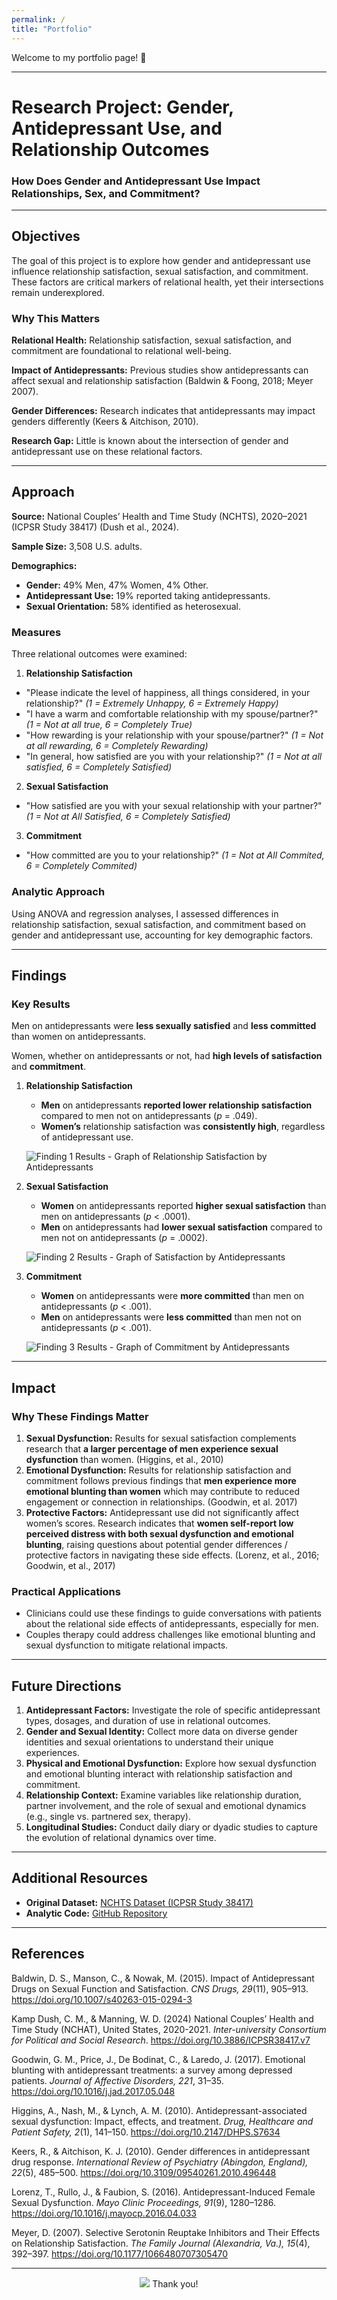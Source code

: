 ```yaml
---
permalink: /
title: "Portfolio"
---
```


Welcome to my portfolio page! 👋

--------------------------------------------------------------------------------

# **Research Project: Gender, Antidepressant Use, and Relationship Outcomes**
### How Does Gender and Antidepressant Use Impact Relationships, Sex, and Commitment?

--------------------------------------------------------------------------------

## **Objectives**

The goal of this project is to explore how gender and antidepressant use influence 
relationship satisfaction, sexual satisfaction, and commitment. These factors are 
critical markers of relational health, yet their intersections remain underexplored.

### **Why This Matters**

**Relational Health:** Relationship satisfaction, sexual satisfaction, and commitment are foundational to relational well-being.

**Impact of Antidepressants:** Previous studies show antidepressants can affect sexual and relationship satisfaction (Baldwin & Foong, 2018; Meyer 2007).

**Gender Differences:** Research indicates that antidepressants may impact genders differently (Keers & Aitchison, 2010).

**Research Gap:** Little is known about the intersection of gender and antidepressant use on these relational factors.

------------------------------------------------------------------------

## **Approach**

**Source:** National Couples’ Health and Time Study (NCHTS), 2020–2021 (ICPSR Study 38417) (Dush et al., 2024).

**Sample Size:** 3,508 U.S. adults.

**Demographics:**  
  - **Gender:** 49% Men, 47% Women, 4% Other.
  - **Antidepressant Use:** 19% reported taking antidepressants.
  - **Sexual Orientation:** 58% identified as heterosexual.

### **Measures**

Three relational outcomes were examined:
1. **Relationship Satisfaction**
  - "Please indicate the level of happiness, all things considered, in your relationship?" *(1 = Extremely Unhappy, 6 = Extremely Happy)*
  - "I have a warm and comfortable relationship with my spouse/partner?" *(1 = Not at all true, 6 = Completely True)*
  - "How rewarding is your relationship with your spouse/partner?" *(1 = Not at all rewarding, 6 = Completely Rewarding)*
  - "In general, how satisfied are you with your relationship?" *(1 = Not at all satisfied, 6 = Completely Satisfied)*

2.  **Sexual Satisfaction**
  - "How satisfied are you with your sexual relationship with your partner?" *(1 = Not at All Satisfied, 6 = Completely Satisfied)*

3.  **Commitment**
  - "How committed are you to your relationship?" *(1 = Not at All Commited, 6 = Completely Commited)*

### **Analytic Approach**

Using ANOVA and regression analyses, I assessed differences in relationship satisfaction, sexual satisfaction, 
and commitment based on gender and antidepressant use, accounting for key demographic factors.

------------------------------------------------------------------------

## **Findings**

### **Key Results**

Men on antidepressants were **less sexually satisfied** and **less committed** than women on antidepressants.

Women, whether on antidepressants or not, had **high levels of satisfaction** and **commitment**.

1.  **Relationship Satisfaction**
    -   **Men** on antidepressants **reported lower relationship satisfaction** compared to men not on antidepressants (*p* = .049).
    -   **Women’s** relationship satisfaction was **consistently high**, regardless of antidepressant use.
    
      ![Finding 1 Results - Graph of Relationship Satisfaction by Antidepressants](/assets/RelationshipSatisfaction.png)
    
3.  **Sexual Satisfaction**
    -   **Women** on antidepressants reported **higher sexual satisfaction** than men on antidepressants (*p* \< .0001).
    -   **Men** on antidepressants had **lower sexual satisfaction** compared to men not on antidepressants (*p* = .0002).
      
      ![Finding 2 Results - Graph of Satisfaction by Antidepressants](/assets/SexualSatisfaction.png)
    
5.  **Commitment**
    -   **Women** on antidepressants were **more committed** than men on antidepressants (*p* \< .001).
    -   **Men** on antidepressants were **less committed** than men not on antidepressants (*p* \< .001).
      
    ![Finding 3 Results - Graph of Commitment by Antidepressants](/assets/Commitment.png)

------------------------------------------------------------------------

## **Impact**

### **Why These Findings Matter**

1.  **Sexual Dysfunction:** Results for sexual satisfaction complements research that **a larger percentage of men experience sexual dysfunction** than women. (Higgins, et al., 2010)
2.  **Emotional Dysfunction:** Results for relationship satisfaction and
commitment follows previous findings that **men experience more
emotional blunting than women** which may contribute to reduced
engagement or connection in relationships. (Goodwin, et al. 2017)
3.  **Protective Factors:** Antidepressant use did not significantly affect
women’s scores. Research indicates that **women self-report low
perceived distress with both sexual dysfunction and emotional blunting**,
raising questions about potential gender differences / protective factors
in navigating these side effects. (Lorenz, et al., 2016; Goodwin, et al., 2017)

### **Practical Applications**

-   Clinicians could use these findings to guide conversations with patients about the relational side effects of antidepressants, especially for men.
-   Couples therapy could address challenges like emotional blunting and sexual dysfunction to mitigate relational impacts.

------------------------------------------------------------------------

## **Future Directions**

1.  **Antidepressant Factors:** Investigate the role of specific antidepressant types, dosages, and duration of use in relational outcomes.
2.  **Gender and Sexual Identity:** Collect more data on diverse gender identities and sexual orientations to understand their unique experiences.
3.  **Physical and Emotional Dysfunction:** Explore how sexual dysfunction and emotional blunting interact with relationship satisfaction and commitment.
4.  **Relationship Context:** Examine variables like relationship duration, partner involvement, and the role of sexual and emotional dynamics (e.g., single vs. partnered sex, therapy).
5.  **Longitudinal Studies:** Conduct daily diary or dyadic studies to capture the evolution of relational dynamics over time.

------------------------------------------------------------------------

## **Additional Resources**

-   **Original Dataset:** [NCHTS Dataset (ICPSR Study 38417)](https://www.icpsr.umich.edu/web/ICPSR/studies/38417)
-   **Analytic Code:** [GitHub Repository](https://github.com/UTJenni/PSY-329---My-Data-Project/blob/main/PSY329---My-Dataset-Project.md)

------------------------------------------------------------------------

## **References**

Baldwin, D. S., Manson, C., & Nowak, M. (2015). Impact of Antidepressant Drugs on Sexual Function and Satisfaction. *CNS Drugs, 29*(11), 905–913. https://doi.org/10.1007/s40263-015-0294-3

Kamp Dush, C. M., & Manning, W. D. (2024) National Couples’ Health and Time Study (NCHAT), United States, 2020-2021. *Inter-university Consortium for Political and Social Research*. https://doi.org/10.3886/ICPSR38417.v7

Goodwin, G. M., Price, J., De Bodinat, C., & Laredo, J. (2017). Emotional blunting with antidepressant treatments: a survey among depressed patients. *Journal of Affective Disorders, 221*, 31–35. https://doi.org/10.1016/j.jad.2017.05.048

Higgins, A., Nash, M., & Lynch, A. M. (2010). Antidepressant-associated sexual dysfunction: Impact, effects, and treatment. *Drug, Healthcare and Patient Safety, 2*(1), 141–150. https://doi.org/10.2147/DHPS.S7634

Keers, R., & Aitchison, K. J. (2010). Gender differences in antidepressant drug response. *International Review of Psychiatry (Abingdon, England), 22*(5), 485–500. https://doi.org/10.3109/09540261.2010.496448

Lorenz, T., Rullo, J., & Faubion, S. (2016). Antidepressant-Induced Female Sexual Dysfunction. *Mayo Clinic Proceedings, 91*(9), 1280–1286. https://doi.org/10.1016/j.mayocp.2016.04.033

Meyer, D. (2007). Selective Serotonin Reuptake Inhibitors and Their Effects on Relationship Satisfaction. *The Family Journal (Alexandria, Va.), 15*(4), 392–397. https://doi.org/10.1177/1066480707305470


------------------------------------------------------------------------


<p align="center">
  <img src="/assets/POP.png" />
  Thank you!
</p>


